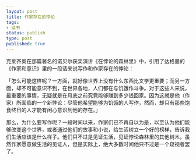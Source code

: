 ```yaml
---
layout: post
title: 作家存在的悖论
tags: 
- 读书
status: publish
type: post
published: true
---
```


克莱齐奥在那篇著名的诺贝尔获奖演讲《在悖论的森林里》中，引用了达格曼的《作家和意识》里的一段话来说写作和作家存在的悖论：

「怎么可能这样呢？一方面，就好像世界上没有什么东西比文学更重要；而另一方面，却不可能意识不到，在世界各地，人们都在与饥饿作斗争。对于这些人来说，最重要的事情，无疑就是在月底之前究竟能够赚到多少钱回家。因为这就是他（作家）所面临的一个新悖论：尽管他希望能够为饥饿的人写作，然而，却只有那些饱食终日的人才能有闲心意识到他的存在。」

那么，为什么要写作呢？一段时间以来，作家们已不再自以为是，以至认为他们能够改变这个世界，或者通过他们的故事和小说，给生活树立一个好的榜样，告诉我们生活应该是什么样子。他们只不过是见证生活，见证悖论森林里的其他树木。虽然作家愿意做生活的见证人，但是实际上，绝大多数时间他只不过是一个窥视者罢了。
